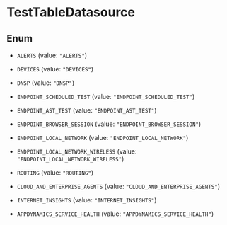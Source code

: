 

# TestTableDatasource

## Enum


* `ALERTS` (value: `"ALERTS"`)

* `DEVICES` (value: `"DEVICES"`)

* `DNSP` (value: `"DNSP"`)

* `ENDPOINT_SCHEDULED_TEST` (value: `"ENDPOINT_SCHEDULED_TEST"`)

* `ENDPOINT_AST_TEST` (value: `"ENDPOINT_AST_TEST"`)

* `ENDPOINT_BROWSER_SESSION` (value: `"ENDPOINT_BROWSER_SESSION"`)

* `ENDPOINT_LOCAL_NETWORK` (value: `"ENDPOINT_LOCAL_NETWORK"`)

* `ENDPOINT_LOCAL_NETWORK_WIRELESS` (value: `"ENDPOINT_LOCAL_NETWORK_WIRELESS"`)

* `ROUTING` (value: `"ROUTING"`)

* `CLOUD_AND_ENTERPRISE_AGENTS` (value: `"CLOUD_AND_ENTERPRISE_AGENTS"`)

* `INTERNET_INSIGHTS` (value: `"INTERNET_INSIGHTS"`)

* `APPDYNAMICS_SERVICE_HEALTH` (value: `"APPDYNAMICS_SERVICE_HEALTH"`)



